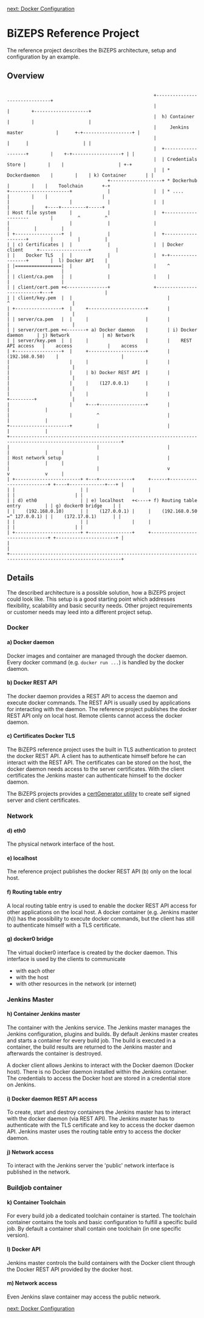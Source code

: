 [next: Docker Configuration](02_DockerConfiguration.md)

#   BiZEPS Reference Project

The reference project describes the BiZEPS architecture, setup and configuration by an example.

##  Overview

```

                                                      +-------------------------------+
                                                      |                               |        +--------------------+
                                                      |  h) Container                 |        |                    |
                                                      |     Jenkins master            |      +-+------------------+ |
                                                      |                               |      |                    | |
                                                      |  +-------------------+        |    +-+------------------+ | |
                                                      |  | Credentials Store |        |    |                    | +-+
                                                      |  | * Dockerdaemon    |        |    | k) Container       | |
                                     +-------------------+ * Dockerhub       |        |    |    Toolchain       +-+
+----------------------+             |                |  | * ....            |        |    |                    |
|                      |             |                |  |                   |        |    +----+---------+-----+
| Host file system     |             |                |  +--------------------        |         ^         ^
|                      |             |                |                               |         |         |
| +-----------------+  |             |                |  +-------------------+        |         |         |
| | c) Certificates |  |             |                |  | Docker client     +------------------+         |
| |    Docker TLS   |  |             |                |  +-+-----------------+        |  l) Docker API    |
| |=================|  |             |                |    ^                          |                   |
| | client/ca.pem   |  |             |                |    |                          |                   |
| | client/cert.pem +<---------------+                +---------------------------+---+                   |
| | client/key.pem  |  |                                   |                      ^                       |
| +-----------------+  |     +---------------------+       |                      |                       |
| | server/ca.pem   |  |     |                     |       |                      |                       |
| | server/cert.pem +<-------+ a) Docker daemon    |       | i) Docker daemon     | j) Network            | m) Network
| | server/key.pem  |  |     |                     |       |    REST API access   |    access             |    access
| +-----------------+  |     +---------------------+       |    (192.168.0.50)    |                       |
|                      |     |                     |       |                      |                       |
|                      |     | b) Docker REST API  |       |                      |                       |
|                      |     |    (127.0.0.1)      |       |                      |                       |
|                      |     |                     |       |                      +---------+             |
|                      |     +---+-----------------+       |                                |             |
|                      |         ^                         |                                |             |
+----------------------+         |                         |                                |             |
+---------------------------------------------------------------------------------------------------------------+
|                                |                         |                                |             |     |
| Host network setup             |                         |                                |             |     |
|                                |                         v                                v             v     |
| +------------------------+ +---+------------+     +------+-------------------------+ +----+-------------+---+ |
| |                        | |                |     |                                | |                      | |
| | d) eth0                | | e) localhost   +<----+ f) Routing table entry         | | g) docker0 bridge    | |
| |    (192.168.0.10)      | |    (127.0.0.1) |     |    (192.168.0.50 =^ 127.0.0.1) | |    (172.17.0.1)      | |
| |                        | |                |     |                                | |                      | |
| +------------------------+ +----------------+     +--------------------------------+ +----------------------+ |
|                                                                                                               |
+---------------------------------------------------------------------------------------------------------------+

```

##  Details
The described architecture is a possible solution, how a BiZEPS project could look like.
This setup is a good starting point which addresses flexibility, scalability and basic security needs.
Other project requirements or customer needs may leed into a different project setup.

### Docker
####  a) Docker daemon
Docker images and container are managed through the docker daemon.
Every docker command (e.g. `docker run ...`) is handled by the docker daemon.

####  b) Docker REST API
The docker daemon provides a REST API to access the daemon and execute docker commands.
The REST API is usually used by applications for interacting with the daemon.
The reference project publishes the docker REST API only on local host.
Remote clients cannot access the docker daemon.

####  c) Certificates Docker TLS
The BiZEPS reference project uses the built in TLS authentication to protect the docker REST API.
A client has to authenticate himself before he can interact with the REST API.
The certificates can be stored on the host, the docker daemon needs access to the server certificates.
With the client certificates the Jenkins master can authenticate himself to the docker daemon.

The BiZEPS projects provides a [certGenerator utility](/utils/certGenerator/summary.md) to create self signed server and client certificates.

### Network
####  d) eth0
The physical network interface of the host.

####  e) localhost
The reference project publishes the docker REST API (b) only on the local host.

####  f) Routing table entry
A local routing table entry is used to enable the docker
REST API access for other applications on the local host.
A docker container (e.g. Jenkins master (h)) has the possibility to execute docker commands,
but the client has still to authenticate himself with a TLS certificate.

####  g) docker0 bridge
The virtual docker0 interface is created by the docker daemon.
This interface is used by the clients to communicate
- with each other
- with the host
- with other resources in the network (or internet)

### Jenkins Master
####  h) Container Jenkins master
The container with the Jenkins service.
The Jenkins master manages the Jenkins configuration, plugins and builds.
By default Jenkins master creates and starts a container for every build job.
The build is executed in a container, the build results are returned
to the Jenkins master and afterwards the container is destroyed.

A docker client allows Jenkins to interact with the Docker daemon (Docker host).
There is no Docker daemon installed within the Jenkins container.
The credentials to access the Docker host are stored in a credential store on Jenkins.

####  i) Docker daemon REST API access
To create, start and destroy containers the Jenkins master
has to interact with the docker daemon (via REST API).
The Jenkins master has to authenticate with the TLS certificate and key to access the docker daemon API.
Jenkins master uses the routing table entry to access the docker daemon.

####  j) Network access
To interact with the Jenkins server the 'public' network interface is published in the network.

### Buildjob container
####  k) Container Toolchain
For every build job a dedicated toolchain container is started.
The toolchain container contains the tools and basic configuration to fulfill a specific build job.
By default a container shall contain one toolchain (in one specific version).

####  l) Docker API
Jenkins master controls the build containers with the Docker client through
the Docker REST API provided by the docker host.

####  m) Network access
Even Jenkins slave container may access the public network.

[next: Docker Configuration](02_DockerConfiguration.md)